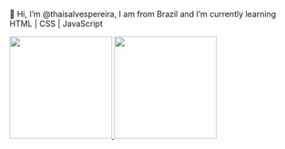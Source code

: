 👋 Hi, I’m @thaisalvespereira, I am from Brazil and I’m currently learning HTML | CSS | JavaScript

<div>
<a href="https://github.com/thaisalvespereira">
<img height="180em" src="https://github-readme-stats.vercel.app/api/top-langs/?username=thaisalvespereirai&layout=compact&langs_count=7&theme=dracula"/>
<img height="180em" src="https://github-readme-stats.vercel.app/api?username=thaisalvespereira&show_icons=true&theme=dracula&include_all_commits=true&count_private=true"/>
</div>
